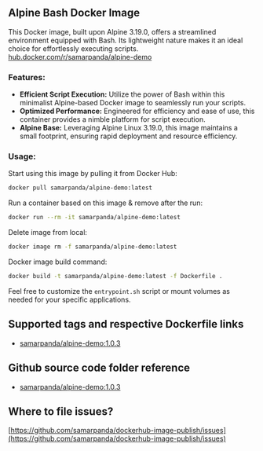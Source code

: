 ## Alpine Bash Docker Image

This Docker image, built upon Alpine 3.19.0, offers a streamlined environment equipped with Bash. Its lightweight nature makes it an ideal choice for effortlessly executing scripts. [hub.docker.com/r/samarpanda/alpine-demo](https://hub.docker.com/r/samarpanda/alpine-demo)

### Features:

- **Efficient Script Execution:** Utilize the power of Bash within this minimalist Alpine-based Docker image to seamlessly run your scripts.
- **Optimized Performance:** Engineered for efficiency and ease of use, this container provides a nimble platform for script execution.
- **Alpine Base:** Leveraging Alpine Linux 3.19.0, this image maintains a small footprint, ensuring rapid deployment and resource efficiency.

### Usage:

Start using this image by pulling it from Docker Hub:

```bash
docker pull samarpanda/alpine-demo:latest
```

Run a container based on this image & remove after the run:

```bash
docker run --rm -it samarpanda/alpine-demo:latest
```

Delete image from local:

```bash
docker image rm -f samarpanda/alpine-demo:latest
```

Docker image build command:
```bash
docker build -t samarpanda/alpine-demo:latest -f Dockerfile .
```

Feel free to customize the `entrypoint.sh` script or mount volumes as needed for your specific applications.

## Supported tags and respective Dockerfile links

- [samarpanda/alpine-demo:1.0.3](https://github.com/samarpanda/dockerhub-image-publish/blob/master/alpine-demo/Dockerfile)

## Github source code folder reference

- [samarpanda/alpine-demo:1.0.3](https://github.com/samarpanda/dockerhub-image-publish/tree/master/alpine-demo)

## Where to file issues?

[https://github.com/samarpanda/dockerhub-image-publish/issues](https://github.com/samarpanda/dockerhub-image-publish/issues)


